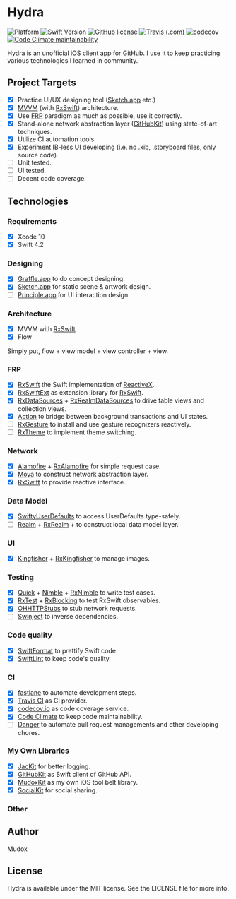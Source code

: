 # Hydra

![Platform](https://img.shields.io/badge/platform-ios-lightgrey.svg)
[![Swift Version](https://img.shields.io/badge/swift-4.2-F16D39.svg?style=flat)](https://developer.apple.com/swift)
[![GitHub license](https://img.shields.io/github/license/mudox/hydra.svg)](https://github.com/mudox/hydra/blob/master/LICENSE)
[![Travis (.com)](https://img.shields.io/travis/com/mudox/hydra.svg)](https://travis-ci.com/mudox/hydra)
[![codecov](https://codecov.io/gh/mudox/hydra/branch/master/graph/badge.svg)](https://codecov.io/gh/mudox/hydra)
[![Code Climate maintainability](https://img.shields.io/codeclimate/maintainability/mudox/hydra.svg)](https://codeclimate.com/github/mudox/hydra/maintainability)

Hydra is an unofficial iOS client app for GitHub. I use it to keep practicing
various technologies I learned in community.

## Project Targets

- [x] Practice UI/UX designing tool ([Sketch.app] etc.)
- [x] [MVVM] (with [RxSwift]) architecture.
- [x] Use [FRP] paradigm as much as possible, use it correctly.
- [x] Stand-alone network abstraction layer ([GitHubKit]) using state-of-art techniques.
- [x] Utilize CI automation tools.
- [x] Experiment IB-less UI developing (i.e. no .xib, .storyboard files, only source code).
- [ ] Unit tested.
- [ ] UI tested.
- [ ] Decent code coverage.

## Technologies

### Requirements

- [x] Xcode 10
- [x] Swift 4.2

### Designing

- [x] [Graffle.app] to do concept designing.
- [x] [Sketch.app] for static scene & artwork design.
- [ ] [Principle.app] for UI interaction design.

### Architecture

- [x] MVVM with [RxSwift]
- [x] Flow

Simply put, flow + view model + view controller + view.

### FRP

- [x] [RxSwift] the Swift implementation of [ReactiveX].
- [x] [RxSwiftExt] as extension library for [RxSwift].
- [x] [RxDataSources] + [RxRealmDataSources] to drive table views and collection views.
- [x] [Action] to bridge between background transactions and UI states.
- [ ] [RxGesture] to install and use gesture recognizers reactively.
- [ ] [RxTheme] to implement theme switching.

### Network

- [x] [Alamofire] + [RxAlamofire] for simple request case.
- [x] [Moya] to construct network abstraction layer.
- [x] [RxSwift] to provide reactive interface.

### Data Model

- [x] [SwiftyUserDefaults] to access UserDefaults type-safely.
- [ ] [Realm] + [RxRealm] +  to construct local data model layer.

### UI

- [x] [Kingfisher] + [RxKingfisher] to manage images.

### Testing

- [x] [Quick] + [Nimble] + [RxNimble] to write test cases.
- [x] [RxTest] + [RxBlocking] to test RxSwift observables.
- [x] [OHHTTPStubs] to stub network requests.
- [ ] [Swinject] to inverse dependencies.

### Code quality

- [x] [SwiftFormat] to prettify Swift code.
- [x] [SwiftLint] to keep code's quality.

### CI

- [x] [fastlane] to automate development steps.
- [x] [Travis CI] as CI provider.
- [x] [codecov.io] as code coverage service.
- [x] [Code Climate] to keep code maintainability.
- [ ] [Danger] to automate pull request managements and other developing chores.

### My Own Libraries

- [x] [JacKit] for better logging.
- [x] [GitHubKit] as Swift client of GitHub API.
- [x] [MudoxKit] as my own iOS tool belt library.
- [x] [SocialKit] for social sharing.

### Other


## Author

Mudox

## License

Hydra is available under the MIT license. See the LICENSE file for more info.

[Action]: https://github.com/RxSwiftCommunity/Action
[Alamofire]: https://github.com/Alamofire/Alamofire
[Code Climate]: https://codeclimate.com
[Danger]: https://danger.systems/rub
[FRP]: https://en.wikipedia.org/wiki/Functional_reactive_programming
[GitHub APIv3]: https://developer.github.com/v3
[GitHubKit]: https://github.com/mudox/github-kit
[Graffle.app]: https://www.omnigroup.com/omnigraffle
[JacKit]: https://github.com/mudox/jac-kit
[MVVM]: https://en.wikipedia.org/wiki/Model%E2%80%93view%E2%80%93viewmodel
[Moya]: https://github.com/Moya/Moya
[MudoxKit]: https://github.com/mudox/mudox-kit
[Nimble]: https://github.com/Quick/Nimble
[OHHTTPStubs]: https://github.com/AliSoftware/OHHTTPStubs
[Principle.app]: http://principleformac.com
[Quick]: https://github.com/Quick/Quick
[ReactiveX]: http://reactivex.io
[Realm]: https://realm.io
[RxAlamofire]: https://github.com/RxSwiftCommunity/RxAlamofire
[RxBlocking]: https://github.com/ReactiveX/RxSwift
[RxDataSources]: https://github.com/RxSwiftCommunity/RxDataSources
[RxGesture]: https://github.com/RxSwiftCommunity/RxGesture
[RxNimble]: https://github.com/RxSwiftCommunity/RxNimble
[RxRealmDataSources]: https://github.com/RxSwiftCommunity/RxRealmDataSources
[RxRealm]: https://github.com/RxSwiftCommunity/RxRealm
[RxRealm]: https://github.com/RxSwiftCommunity/RxRealm
[RxSwiftExt]: https://github.com/RxSwiftCommunity/RxSwiftExt
[RxSwift]: https://github.com/ReactiveX/RxSwift
[RxTest]: https://github.com/ReactiveX/RxSwift
[RxTheme]: https://github.com/RxSwiftCommunity/RxTheme
[Sketch.app]: https://www.sketchapp.com/com
[SocialKit]: https://github.com/mudox/social-kit
[SwiftFormat]: https://github.com/nicklockwood/SwiftFormat
[SwiftLint]: https://github.com/realm/SwiftLint
[SwiftyUserDefaults]: https://github.com/radex/SwiftyUserDefaults
[Swinject]: https://github.com/Swinject/Swinject
[Travis CI]: https://travis-ci.com
[codecov.io]: https://codecov.io
[fastlane]: https://fastlane.tools
[Kingfisher]: https://github.com/onevcat/Kingfisher
[RxKingfisher]: https://github.com/RxSwiftCommunity/RxKingfisher
